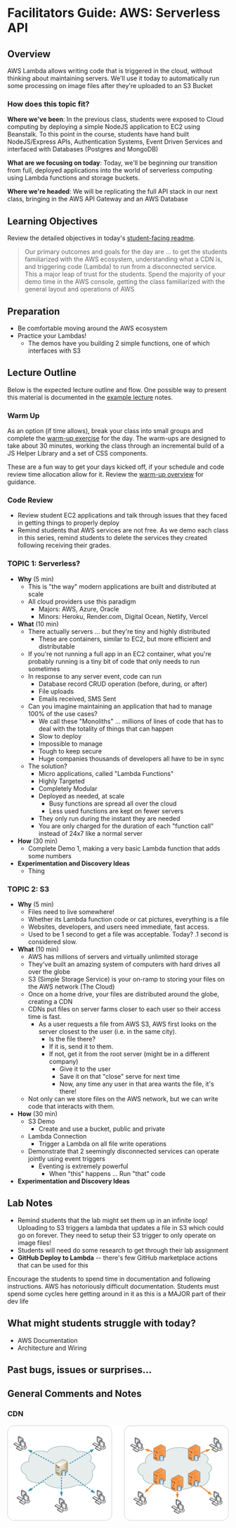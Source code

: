 # Facilitators Guide: AWS: Serverless API

## Overview

AWS Lambda allows writing code that is triggered in the cloud, without thinking about maintaining servers. We'll use it today to automatically run some processing on image files after they're uploaded to an S3 Bucket

### How does this topic fit?

**Where we've been**:
In the previous class, students were exposed to Cloud computing by deploying a simple NodeJS application to EC2 using Beanstalk. To this point in the course, students have hand built NodeJS/Express APIs, Authentication Systems, Event Driven Services and interfaced with Databases (Postgres and MongoDB)

**What are we focusing on today**:
Today, we'll be beginning our transition from full, deployed applications into the world of serverless computing using Lambda functions and storage buckets.

**Where we're headed**:
We will be replicating the full API stack in our next class, bringing in the AWS API Gateway and an AWS Database

## Learning Objectives

Review the detailed objectives in today's [student-facing readme](../README.md).

> Our primary outcomes and goals for the day are ... to get the students familiarized with the AWS ecosystem, understanding what a CDN is, and triggering code (Lambda) to run from a disconnected service. This a major leap of trust for the students. Spend the majority of your demo time in the AWS console, getting the class familiarized with the general layout and operations of AWS

## Preparation

- Be comfortable moving around the AWS ecosystem
- Practice your Lambdas!
  - The demos have you building 2 simple functions, one of which interfaces with S3

## Lecture Outline

Below is the expected lecture outline and flow. One possible way to present this material is documented in the [example lecture](../LECTURE-NOTES.md) notes.

### Warm Up

As an option (if time allows), break your class into small groups and complete the [warm-up exercise](../warm-up/README.md) for the day. The warm-ups are designed to take about 30 minutes, working the class through an incremental build of a JS Helper Library and a set of CSS components.

These are a fun way to get your days kicked off, if your schedule and code review time allocation allow for it. Review the [warm-up overview](../../warm-ups/README.md) for guidance.

### Code Review

- Review student EC2 applications and talk through issues that they faced in getting things to properly deploy
- Remind students that AWS services are not free. As we demo each class in this series, remind students to delete the services they created following receiving their grades.

### TOPIC 1: Serverless?

- **Why** (5 min)
  - This is "the way" modern applications are built and distributed at scale
  - All cloud providers use this paradigm
    - Majors: AWS, Azure, Oracle
    - Minors: Heroku, Render.com, Digital Ocean, Netlify, Vercel
- **What** (10 min)
  - There actually servers ... but they're tiny and highly distributed
    - These are containers, similar to EC2, but more efficient and distributable
  - If you're not running a full app in an EC2 container, what you're probably running is a tiny bit of code that only needs to run sometimes
  - In response to any server event, code can run
    - Database record CRUD operation (before, during, or after)
    - File uploads
    - Emails received, SMS Sent
  - Can you imagine maintaining an application that had to manage 100% of the use cases?
    - We call these "Monoliths" ... millions of lines of code that has to deal with the totality of things that can happen
    - Slow to deploy
    - Impossible to manage
    - Tough to keep secure
    - Huge companies thousands of developers all have to be in sync
  - The solution?
    - Micro applications, called "Lambda Functions"
    - Highly Targeted
    - Completely Modular
    - Deployed as needed, at scale
      - Busy functions are spread all over the cloud
      - Less used functions are kept on fewer servers
    - They only run during the instant they are needed
    - You are only charged for the duration of each "function call" instead of 24x7 like a normal server
- **How** (30 min)
  - Complete Demo 1, making a very basic Lambda function that adds some numbers
- **Experimentation and Discovery Ideas**
  - Thing

### TOPIC 2: S3

- **Why** (5 min)
  - Files need to live somewhere!
  - Whether its Lambda function code or cat pictures, everything is a file
  - Websites, developers, and users need immediate, fast access.
  - Used to be 1 second to get a file was acceptable. Today? .1 second is considered slow.
- **What** (10 min)
  - AWS has millions of servers and virtually unlimited storage
  - They've built an amazing system of computers with hard drives all over the globe
  - S3 (Simple Storage Service) is your on-ramp to storing your files on the AWS network (The Cloud)
  - Once on a home drive, your files are distributed around the globe, creating a CDN
  - CDNs put files on server farms closer to each user so their access time is fast.
    - As a user requests a file from AWS S3, AWS first looks on the server closest to the user (i.e. in the same city).
      - Is the file there?
      - If it is, send it to them.
      - If not, get it from the root server (might be in a different company)
        - Give it to the user
        - Save it on that "close" serve for next time
        - Now, any time any user in that area wants the file, it's there!
  - Not only can we store files on the AWS network, but we can write code that interacts with them.
- **How** (30 min)
  - S3 Demo
    - Create and use a bucket, public and private
  - Lambda Connection
    - Trigger a Lambda on all file write operations
  - Demonstrate that 2 seemingly disconnected services can operate jointly using event triggers
    - Eventing is extremely powerful
      - When "this" happens ... Run "that" code
- **Experimentation and Discovery Ideas**

## Lab Notes

- Remind students that the lab might set them up in an infinite loop! Uploading to S3 triggers a lambda that updates a file in S3 which could go on forever. They need to setup their S3 trigger to only operate on image files!
- Students will need do some research to get through their lab assignment
- **GitHub Deploy to Lambda** -- there's few GitHub marketplace actions that can be used for this

Encourage the students to spend time in documentation and following instructions. AWS has notoriously difficult documentation. Students must spend some cycles here getting around in it as this is a MAJOR part of their dev life

## What might students struggle with today?

- AWS Documentation
- Architecture and Wiring

## Past bugs, issues or surprises...

## General Comments and Notes

### CDN

![CDN](./assets/cdn.png)
